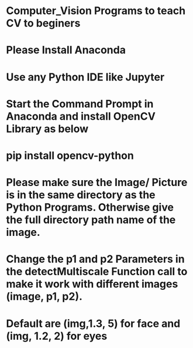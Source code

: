 # Computer_Vision Programs to teach CV to beginers

# Please Install Anaconda 
# Use any Python IDE like Jupyter
# Start the Command Prompt in Anaconda and install OpenCV Library as below
# pip install opencv-python
# Please make sure the Image/ Picture is in the same directory as the Python Programs. Otherwise give the full directory path name of the image.
# Change the p1 and p2 Parameters in the detectMultiscale Function call to make it work with different images (image, p1, p2). 
# Default are (img,1.3, 5) for face and (img, 1.2, 2) for eyes


